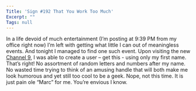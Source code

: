 ```yaml
---
Title: 'Sign #192 That You Work Too Much'
Excerpt: ""
Tags: null
---
```

<div class="Section1"> In a life devoid of much entertainment (I&rsquo;m posting at 9:39 PM from my office right now) I&rsquo;m left with getting what little I can out of meaningless events. And tonight I managed to find one such event.
 Upon visiting the new <a href="http://channel9.msdn.com/">Channel 9</a>, I was able to create a user &ndash; get this - using only my first name. That&rsquo;s right! No assortment of random letters and numbers after my name. No wasted time trying to think of an amusing handle that will both make me look humorous and yet still too cool to be a geek. Nope, not this time. It is just pain ole &ldquo;Marc&rdquo; for me.
 You&rsquo;re envious I know.
  
  
</div>